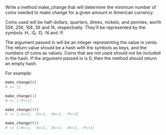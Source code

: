 Write a method make_change that will determine the minimum number of coins needed to make change for a given amount in American currency.

Coins used will be half-dollars, quarters, dimes, nickels, and pennies, worth 50¢, 25¢, 10¢, 5¢ and 1¢, respectively. They'll be represented by the symbols :H, :Q, :D, :N and :P.

The argument passed in will be an integer representing the value in cents. The return value should be a hash with the symbols as keys, and the numbers of coins as values. Coins that are not used should not be included in the hash. If the argument passed in is 0, then the method should return an empty hash.

For example:

```ruby
make_change(0)
# => {}

make_change(1)
# => {:P=>1}

make_change(43)
# => {:Q=>1, :D=>1, :N=>1, :P=>3}

make_change(91)
# => {:H=>1, :Q=>1, :D=>1, :N=>1, :P=>1}
```
